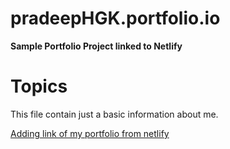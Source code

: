 # pradeepHGK.portfolio.io
**Sample Portfolio Project linked to Netlify**
# Topics 
This file contain just a basic information about me.


[Adding link of my portfolio from netlify](webarvr.pradeephgk.netlify.com)

